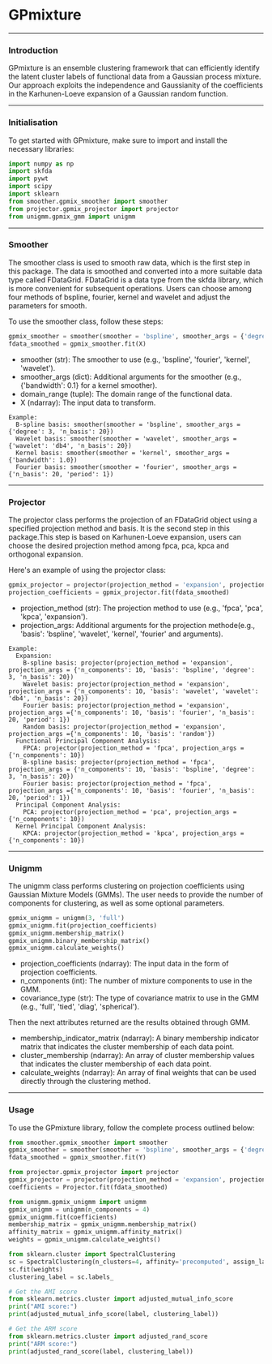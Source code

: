 # GPmixture
---
### Introduction

GPmixture is an ensemble clustering framework that can efficiently identify the latent cluster labels of functional data from a Gaussian process mixture. Our approach exploits the independence and Gaussianity of the coefficients in the Karhunen-Loeve expansion of a Gaussian random function. 

---
### Initialisation

To get started with GPmixture, make sure to import and install the necessary libraries:

```python
import numpy as np
import skfda
import pywt
import scipy
import sklearn
from smoother.gpmix_smoother import smoother
from projector.gpmix_projector import projector
from unigmm.gpmix_gmm import unigmm
```

---
### Smoother

The smoother class is used to smooth raw data, which is the first step in this package. The data is smoothed and converted into a more suitable data type called FDataGrid. FDataGrid is a data type from the skfda library, which is more convenient for subsequent operations. Users can choose among four methods of bspline, fourier, kernel and wavelet and adjust the parameters for smooth.

To use the smoother class, follow these steps:

```python
gpmix_smoother = smoother(smoother = 'bspline', smoother_args = {'degree': 3, 'n_basis': 31}, domain_range = (10))
fdata_smoothed = gpmix_smoother.fit(X)
```

- smoother (str): The smoother to use (e.g., 'bspline', 'fourier', 'kernel', 'wavelet').
- smoother_args (dict): Additional arguments for the smoother (e.g., {'bandwidth': 0.1} for a kernel smoother).
- domain_range (tuple): The domain range of the functional data.
- X (ndarray): The input data to transform.

```
Example:
  B-spline basis: smoother(smoother = 'bspline', smoother_args = {'degree': 3, 'n_basis': 20})
  Wavelet basis: smoother(smoother = 'wavelet', smoother_args = {'wavelet': 'db4', 'n_basis': 20})
  Kernel basis: smoother(smoother = 'kernel', smoother_args = {'bandwidth': 1.0})
  Fourier basis: smoother(smoother = 'fourier', smoother_args ={'n_basis': 20, 'period': 1})
```
---
### Projector

The projector class performs the projection of an FDataGrid object using a specified projection method and basis. It is the second step in this package.This step is based on Karhunen-Loeve expansion, users can choose the desired projection method among fpca, pca, kpca and orthogonal expansion.

Here's an example of using the projector class:

```python
gpmix_projector = projector(projection_method = 'expansion', projection_args = {'basis': 'bspline', 'degree': 3, 'n_basis': 31})
projection_coefficients = gpmix_projector.fit(fdata_smoothed)
```

- projection_method (str): The projection method to use (e.g., 'fpca', 'pca', 'kpca', 'expansion').
- projection_args: Additional arguments for the projection methode(e.g., 'basis': 'bspline', 'wavelet', 'kernel', 'fourier' and arguments).

```
Example:
  Expansion:
    B-spline basis: projector(projection_method = 'expansion', projection_args = {'n_components': 10, 'basis': 'bspline', 'degree': 3, 'n_basis': 20})
    Wavelet basis: projector(projection_method = 'expansion', projection_args = {'n_components': 10, 'basis': 'wavelet', 'wavelet': 'db4', 'n_basis': 20})
    Fourier basis: projector(projection_method = 'expansion', projection_args ={'n_components': 10, 'basis': 'fourier', 'n_basis': 20, 'period': 1})
    Random basis: projector(projection_method = 'expansion', projection_args ={'n_components': 10, 'basis': 'random'})
  Functional Principal Component Analysis:
    FPCA: projector(projection_method = 'fpca', projection_args = {'n_components': 10})
    B-spline basis: projector(projection_method = 'fpca', projection_args = {'n_components': 10, 'basis': 'bspline', 'degree': 3, 'n_basis': 20})
    Fourier basis: projector(projection_method = 'fpca', projection_args ={'n_components': 10, 'basis': 'fourier', 'n_basis': 20, 'period': 1})
  Principal Component Analysis:
    PCA: projector(projection_method = 'pca', projection_args = {'n_components': 10})
  Kernel Principal Component Analysis:
    KPCA: projector(projection_method = 'kpca', projection_args = {'n_components': 10})
```

---
### Unigmm

The unigmm class performs clustering on projection coefficients using Gaussian Mixture Models (GMMs). The user needs to provide the number of components for clustering, as well as some optional parameters. 

```python
gpmix_unigmm = unigmm(3, 'full')
gpmix_unigmm.fit(projection_coefficients)
gpmix_unigmm.membership_matrix()
gpmix_unigmm.binary_membership_matrix()
gpmix_unigmm.calculate_weights()
```

- projection_coefficients (ndarray): The input data in the form of projection coefficients.
- n_components (int): The number of mixture components to use in the GMM.
- covariance_type (str): The type of covariance matrix to use in the GMM (e.g., 'full', 'tied', 'diag', 'spherical').

Then the next attributes returned are the results obtained through GMM.
- membership_indicator_matrix (ndarray): A binary membership indicator matrix that indicates the cluster membership of each data point.
- cluster_membership (ndarray): An array of cluster membership values that indicates the cluster membership of each data point.
- calculate_weights (ndarray): An array of final weights that can be used directly through the clustering method.

---
### Usage

To use the GPmixture library, follow the complete process outlined below:

```python
from smoother.gpmix_smoother import smoother
gpmix_smoother = smoother(smoother = 'bspline', smoother_args = {'degree': 3, 'n_basis': 10})
fdata_smoothed = gpmix_smoother.fit(Y)

from projector.gpmix_projector import projector
gpmix_projector = projector(projection_method = 'expansion', projection_args = {'basis': 'bspline', 'degree': 3, 'n_basis': 31})
coefficients = Projector.fit(fdata_smoothed)

from unigmm.gpmix_unigmm import unigmm
gpmix_unigmm = unigmm(n_components = 4)
gpmix_unigmm.fit(coefficients)
membership_matrix = gpmix_unigmm.membership_matrix()
affinity_matrix = gpmix_unigmm.affinity_matrix()
weights = gpmix_unigmm.calculate_weights()

from sklearn.cluster import SpectralClustering
sc = SpectralClustering(n_clusters=4, affinity='precomputed', assign_labels='discretize')
sc.fit(weights)
clustering_label = sc.labels_

# Get the AMI score
from sklearn.metrics.cluster import adjusted_mutual_info_score
print("AMI score:")
print(adjusted_mutual_info_score(label, clustering_label))

# Get the ARM score
from sklearn.metrics.cluster import adjusted_rand_score
print("ARM score:")
print(adjusted_rand_score(label, clustering_label))
```
